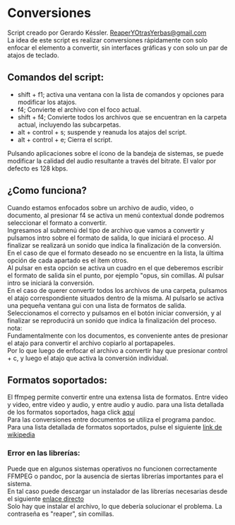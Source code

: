 ﻿# Conversiones
Script creado por Gerardo Késsler. [ReaperYOtrasYerbas@gmail.com](mailTo:ReaperYOtrasYerbas@gmail.com)  
La idea de este script es realizar conversiones rápidamente con solo enfocar el elemento a convertir, sin interfaces gráficas y con solo un par de atajos de teclado.  

## Comandos del script:

* shift + f1; activa una ventana con la lista de comandos y opciones para modificar los atajos.
* f4; Convierte el archivo con el foco actual.
* shift + f4; Convierte todos los archivos que se encuentran en la carpeta actual, incluyendo las subcarpetas.
* alt + control + s; suspende y reanuda los atajos del script.
* alt + control + e; Cierra el script.

Pulsando aplicaciones sobre el ícono de la bandeja de sistemas, se puede modificar la calidad del audio resultante a través del bitrate. El valor por defecto es 128 kbps.

## ¿Como funciona?
Cuando estamos enfocados sobre un archivo de audio, video, o documento, al presionar f4 se activa un menú contextual donde podremos seleccionar el formato a convertir.  
Ingresamos al submenú del tipo de archivo que vamos a convertir y pulsamos intro sobre el formato de salida, lo que iniciará el proceso. Al finalizar se realizará un sonido que indica la finalización de la conversión.  
En el caso de que el formato deseado no se encuentre en la lista, la última opción de cada apartado es el ítem otros.  
Al pulsar en esta opción se activa un cuadro en el que deberemos escribir el formato de salida sin el punto, por ejemplo "opus, sin comillas. Al  pulsar intro se iniciará la conversión.  
En el caso de querer convertir todos los archivos de una carpeta, pulsamos el atajo correspondiente situados dentro de la misma. Al pulsarlo se activa una pequeña ventana gui con una lista de formatos de salida. Seleccionamos el correcto y pulsamos en el botón iniciar conversión, y al finalizar se reproducirá un sonido que indica la finalización del proceso.  
nota:  
Fundamentalmente con los documentos, es conveniente antes de presionar el atajo para convertir el archivo copiarlo al portapapeles.  
Por lo que luego de enfocar el archivo a convertir hay que presionar control + c, y luego el atajo que activa la conversión individual.  

## Formatos soportados:
El ffmpeg permite convertir entre una extensa lista de formatos. Entre video y video, entre video y audio, y entre audio y audio.
para una lista detallada de los formatos soportados, haga click 
[aquí](https://es.wikipedia.org/wiki/FFmpeg)  
Para las conversiones entre documentos se utiliza el programa pandoc. Para una lista detallada de formatos soportados, pulse el siguiente
[link de wikipedia](https://es.wikipedia.org/wiki/Pandoc)  

### Error en las librerías:
Puede que en algunos sistemas operativos no funcionen correctamente FFMPEG o pandoc, por la ausencia de siertas librerías importantes para el sistema.  
En tal caso puede descargar un instalador de las librerías necesarias desde el siguiente
[enlace directo](https://www.mediafire.com/file/0a6bpgnr9rhf4kp/MPVCI_2.5_setup.rar/file)  
 Solo hay que instalar el archivo, lo que debería solucionar el problema.
La contraseña es "reaper", sin comillas.

